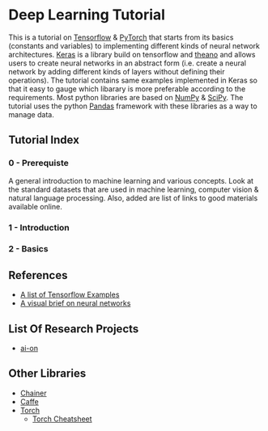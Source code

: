 # Deep Learning Tutorial
This is a tutorial on [Tensorflow](https://www.tensorflow.org/) & [PyTorch](http://pytorch.org/) that starts from its basics (constants and variables) to implementing different kinds of neural network architectures. [Keras](https://keras.io/) is a library build on tensorflow and [theano](http://deeplearning.net/software/theano/) and allows users to create neural networks in an abstract form (i.e. create a neural network by adding different kinds of layers without defining their operations). The tutorial contains same examples implemented in Keras so that it easy to gauge which libarary is more preferable according to the requirements. Most python libraries are based on [NumPy](http://www.numpy.org/) & [SciPy](https://www.scipy.org/). The tutorial uses the python [Pandas](http://pandas.pydata.org/) framework with these libraries as a way to manage data.

## Tutorial Index
### 0 - Prerequiste
A general introduction to machine learning and various concepts. Look at the standard datasets that are used in machine learning, computer vision & natural language processing. Also, added are list of links to good materials available online.
### 1 - Introduction
### 2 - Basics

## References
- [A list of Tensorflow Examples](https://github.com/aymericdamien/TensorFlow-Examples)
- [A visual brief on neural networks](http://www.asimovinstitute.org/neural-network-zoo/?utm_source=mybridge&utm_medium=blog&utm_campaign=read_more)

## List Of Research Projects
- [ai-on](http://ai-on.org/projects/)

## Other Libraries
- [Chainer](https://chainer.org/)
- [Caffe](http://caffe.berkeleyvision.org/)
- [Torch](http://torch.ch/)
  - [Torch Cheatsheet](https://github.com/torch/torch7/wiki/Cheatsheet)

